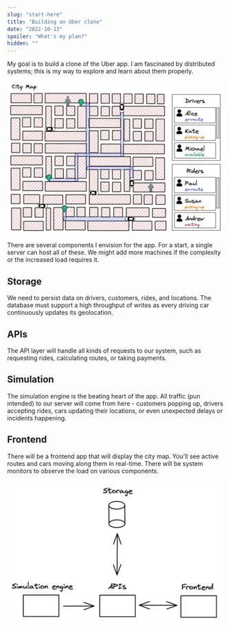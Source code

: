 ```yaml
---
slug: "start-here"
title: "Building an Uber clone"
date: "2022-10-13"
spoiler: "What's my plan?"
hidden: ""
---
```

My goal is to build a clone of the Uber app. I am fascinated by distributed systems; this is my way to explore and learn about them properly.

![app frontend](./img-1.png)

There are several components I envision for the app. For a start, a single server can host all of these. We might add more machines if the complexity or the increased load requires it.

## Storage
We need to persist data on drivers, customers, rides, and locations. The database must support a high throughput of writes as every driving car continuously updates its geolocation.

## APIs
The API layer will handle all kinds of requests to our system, such as requesting rides, calculating routes, or taking payments.

## Simulation
The simulation engine is the beating heart of the app. All traffic (pun intended) to our server will come from here - customers popping up, drivers accepting rides, cars updating their locations, or even unexpected delays or incidents happening.

## Frontend
There will be a frontend app that will display the city map. You'll see active routes and cars moving along them in real-time. There will be system monitors to observe the load on various components.

![system diagram](./img-2.png)